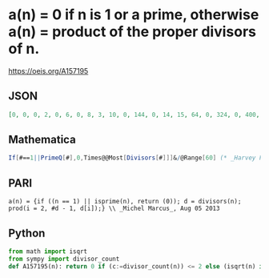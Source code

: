 # a\(n\) \= 0 if n is 1 or a prime, otherwise a\(n\) \= product of the proper divisors of n\.
https://oeis.org/A157195
## JSON
```JSON
[0, 0, 0, 2, 0, 6, 0, 8, 3, 10, 0, 144, 0, 14, 15, 64, 0, 324, 0, 400, 21, 22, 0, 13824, 5, 26, 27, 784, 0, 27000, 0, 1024, 33, 34, 35, 279936, 0, 38, 39, 64000, 0, 74088, 0, 1936, 2025, 46, 0, 5308416, 7, 2500, 51, 2704, 0, 157464, 55, 175616, 57, 58, 0, 777600000]
```
## Mathematica
```Mathematica
If[#==1||PrimeQ[#],0,Times@@Most[Divisors[#]]]&/@Range[60] (* _Harvey P. Dale_, Jan 24 2014 *)
```
## PARI
```PARI
a(n) = {if ((n == 1) || isprime(n), return (0)); d = divisors(n); prod(i = 2, #d - 1, d[i]);} \\ _Michel Marcus_, Aug 05 2013
```
## Python
```Python
from math import isqrt
from sympy import divisor_count
def A157195(n): return 0 if (c:=divisor_count(n)) <= 2 else (isqrt(n) if (c:=divisor_count(n)) & 1 else 1)*n**(c//2-1) # _Chai Wah Wu_, Jun 25 2022
```
